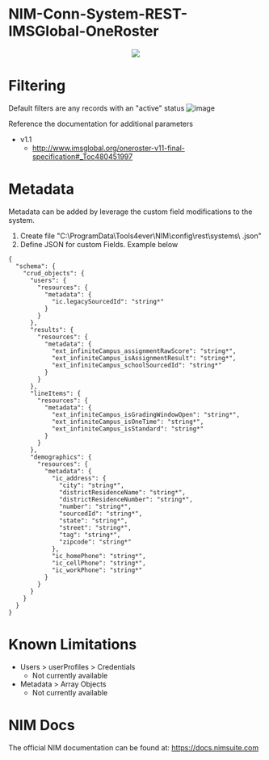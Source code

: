 # NIM-Conn-System-REST-IMSGlobal-OneRoster
<p align="center">
<img src="https://user-images.githubusercontent.com/24281600/191794680-5b4ef3e4-9323-4d0a-9548-6fff0b020fc5.png" />
</p>


# Filtering
Default filters are any records with an "active" status
![image](https://user-images.githubusercontent.com/24281600/168872696-c211abdb-af4d-4fb5-975a-99b2911a1332.png)

Reference the documentation for additional parameters
- v1.1
  - http://www.imsglobal.org/oneroster-v11-final-specification#_Toc480451997

# Metadata
Metadata can be added by leverage the custom field modifications to the system. 
1. Create file "C:\ProgramData\Tools4ever\NIM\config\rest\systems\ <SYSTEM NAME HERE>.json"
2. Define JSON for custom Fields. Example below

```
{
  "schema": {
    "crud_objects": {
      "users": {
        "resources": {
          "metadata": {
            "ic.legacySourcedId": "string*"
          }
        }
      },
      "results": {
        "resources": {
          "metadata": {
            "ext_infiniteCampus_assignmentRawScore": "string*",
            "ext_infiniteCampus_isAssignmentResult": "string*",
            "ext_infiniteCampus_schoolSourcedId": "string*"
          }
        }
      },
      "lineItems": {
        "resources": {
          "metadata": {
            "ext_infiniteCampus_isGradingWindowOpen": "string*",
            "ext_infiniteCampus_isOneTime": "string*",
            "ext_infiniteCampus_isStandard": "string*"
          }
        }
      },
      "demographics": {
        "resources": {
          "metadata": {
            "ic_address": {
              "city": "string*",
              "districtResidenceName": "string*",
              "districtResidenceNumber": "string*",
              "number": "string*",
              "sourcedId": "string*",
              "state": "string*",
              "street": "string*",
              "tag": "string*",
              "zipcode": "string*"
            },
            "ic_homePhone": "string*",
            "ic_cellPhone": "string*",
            "ic_workPhone": "string*"
          }
        }
      }
    }
  }
}
```

# Known Limitations
- Users > userProfiles > Credentials
  - Not currently available
- Metadata > Array Objects
  - Not currently available

# NIM Docs
The official NIM documentation can be found at: https://docs.nimsuite.com
